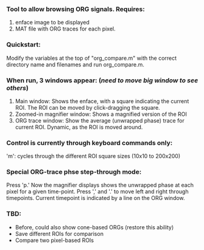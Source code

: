 ### Tool to allow browsing ORG signals. Requires:
1) enface image to be displayed
2) MAT file with ORG traces for each pixel.

### Quickstart:
Modify the variables at the top of "org_compare.m" with the correct directory name and filenames and run org_compare.m.

### When run, 3 windows appear: (*need to move big window to see others*)
1) Main window: Shows the enface, with a square indicating the current ROI. The ROI can be moved by click-dragging the square.
2) Zoomed-in magnifier window: Shows a magnified version of the ROI
3) ORG trace window: Show the average (unwrapped phase) trace for current ROI. Dynamic, as the ROI is moved around.

### Control is currently through keyboard commands only:
'm': cycles through the different ROI square sizes (10x10 to 200x200)

### Special ORG-trace phse step-through mode:
Press 'p.' Now the magnifier displays shows the unwrapped phase at each pixel for a given time-point. Press ',' and '.' to move left and right through timepoints.
Current timepoint is indicated by a line on the ORG window.

### TBD:
- Before, could also show cone-based ORGs (restore this ability)
- Save different ROIs for comparison
- Compare two pixel-based ROIs
